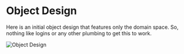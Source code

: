 # Object Design
Here is an initial object design that features only the domain space. So, nothing like logins or any other plumbing to get this to work.

![Object Design](https://raw.github.com/cannonhe1/FoodTruckApp/master/Documentation/objectDesign.png)

